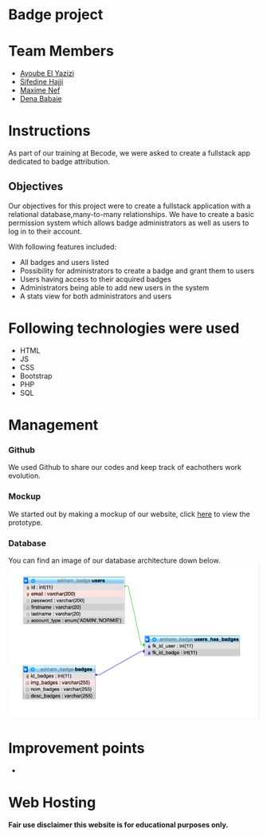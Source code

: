 # Badge project

# Team Members

- [Ayoube El Yazizi](https://github.com/ayoubelyazizi)
- [Sifedine Hajji](https://github.com/Sifedine-Hajji)
- [Maxime Nef](https://github.com/MaximeNef)
- [Dena Babaie](https://github.com/denababaie)

# Instructions

As part of our training at Becode, we were asked to create a fullstack app dedicated to badge attribution.

## Objectives

Our objectives for this project were to create a fullstack application with a relational database,many-to-many relationships.
We have to create a basic permission system which allows badge administrators as well as users to log in to their account.

With following features included:

- All badges and users listed
- Possibility for administrators to create a badge and grant them to users
- Users having access to their acquired badges
- Administrators being able to add new users in the system
- A stats view for both administrators and users

# Following technologies were used

* HTML
* JS
* CSS
* Bootstrap
* PHP
* SQL

# Management

### Github
We used Github to share our codes and keep track of eachothers work evolution.

### Mockup
We started out by making a mockup of our website, click [here](https://www.figma.com/proto/IkddLsjnkBUejtnmaTPa5n/Gaming-Arkham?node-id=4%3A688&scaling=scale-down) to view the prototype.

### Database
You can find an image of our database architecture down below.
![image](./assets/database.png)


# Improvement points


* 


# Web Hosting

#### Fair use disclaimer this website is for educational purposes only.
